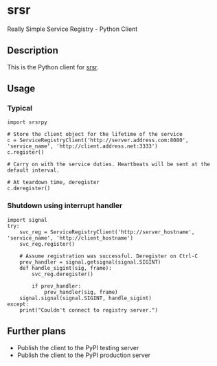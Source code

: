 # srsr
Really Simple Service Registry - Python Client

## Description
This is the Python client for [srsr](https://github.com/ifIMust/srsr).

## Usage

### Typical
```
import srsrpy

# Store the client object for the lifetime of the service
c = ServiceRegistryClient('http://server.address.com:8080', 'service_name', 'http://client.address.net:3333')
c.register()

# Carry on with the service duties. Heartbeats will be sent at the default interval.

# At teardown time, deregister
c.deregister()
```

### Shutdown using interrupt handler
```
import signal
try:
    svc_reg = ServiceRegistryClient('http://server_hostname', 'service_name', 'http://client_hostname')
    svc_reg.register()

    # Assume registration was successful. Deregister on Ctrl-C
    prev_handler = signal.getsignal(signal.SIGINT)
    def handle_sigint(sig, frame):
        svc_reg.deregister()

        if prev_handler:
            prev_handler(sig, frame)
    signal.signal(signal.SIGINT, handle_sigint)
except:
    print("Couldn't connect to registry server.")
```


## Further plans
- Publish the client to the PyPI testing server
- Publish the client to the PyPI production server
